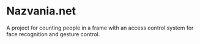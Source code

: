 # Nazvania.net
A project for counting people in a frame with an access control system for face recognition and gesture control.

